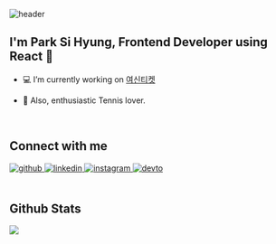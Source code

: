 ![header](https://capsule-render.vercel.app/api?type=slice&color=75BDE0&height=300&section=header&text=PARK%20SI%20HYUNG&fontSize=80&fontColor=000000)
<br/>
## **<div>I'm Park Si Hyung, Frontend Developer using React 🚀</div>**
  

- 💻  I’m currently working on [여신티켓](https://apps.apple.com/kr/app/%EC%97%AC%EC%8B%A0%ED%8B%B0%EC%BC%93/id1228558605)  
  

-  🎾  Also, enthusiastic Tennis lover.
  

<br/>

## Connect with me  
<div>
<a href="https://github.com/shpkc" target="_blank">
<img src=https://img.shields.io/badge/github-%2324292e.svg?&style=for-the-badge&logo=github&logoColor=white alt=github style="margin-bottom: 5px;" />
</a>
<a href="https://linkedin.com/in/시형-박-1a8805211" target="_blank">
<img src=https://img.shields.io/badge/linkedin-%231E77B5.svg?&style=for-the-badge&logo=linkedin&logoColor=white alt=linkedin style="margin-bottom: 5px;" />
</a>
<a href="https://instagram.com/tevelope_tennis" target="_blank">
<img src=https://img.shields.io/badge/instagram-%23000000.svg?&style=for-the-badge&logo=instagram&logoColor=white alt=instagram style="margin-bottom: 5px;" />
</a>
<a href="https://dev.to//" target="_blank">
<img src=https://img.shields.io/badge/dev.to-%2308090A.svg?&style=for-the-badge&logo=dev.to&logoColor=white alt=devto style="margin-bottom: 5px;" />
</a>  
</div>  
  

<br/>  


## Github Stats  
<div><img src="https://github-readme-stats.vercel.app/api?username=shpkc&show_icons=true&count_private=true&hide_border=true" align="center" /></div>  
